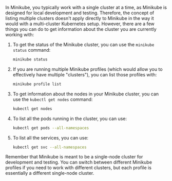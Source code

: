 In Minikube, you typically work with a single cluster at a time, as Minikube is designed for local development and testing. Therefore, the concept of listing multiple clusters doesn't apply directly to Minikube in the way it would with a multi-cluster Kubernetes setup. However, there are a few things you can do to get information about the cluster you are currently working with:

1. To get the status of the Minikube cluster, you can use the `minikube status` command:
    ```bash
    minikube status
    ```
   
2. If you are running multiple Minikube profiles (which would allow you to effectively have multiple "clusters"), you can list those profiles with:
    ```bash
    minikube profile list
    ```
   
3. To get information about the nodes in your Minikube cluster, you can use the `kubectl get nodes` command:
    ```bash
    kubectl get nodes
    ```
   
4. To list all the pods running in the cluster, you can use:
    ```bash
    kubectl get pods --all-namespaces
    ```
   
5. To list all the services, you can use:
    ```bash
    kubectl get svc --all-namespaces
    ```

Remember that Minikube is meant to be a single-node cluster for development and testing. You can switch between different Minikube profiles if you need to work with different clusters, but each profile is essentially a different single-node cluster.
